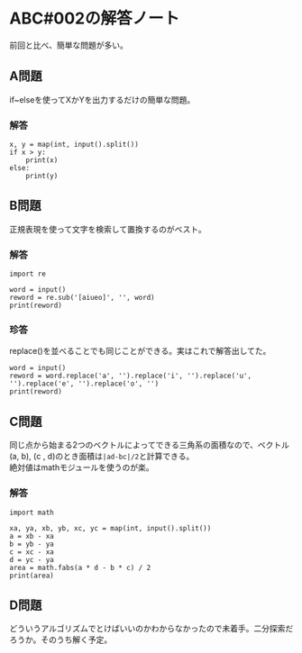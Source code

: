 # ABC#002の解答ノート

前回と比べ、簡単な問題が多い。

## A問題

if~elseを使ってXかYを出力するだけの簡単な問題。

### 解答

```
x, y = map(int, input().split())
if x > y:
    print(x)
else:
    print(y)
```

## B問題

正規表現を使って文字を検索して置換するのがベスト。

### 解答

```
import re

word = input()
reword = re.sub('[aiueo]', '', word)
print(reword)
```

### 珍答

replace()を並べることでも同じことができる。実はこれで解答出してた。

```
word = input()
reword = word.replace('a', '').replace('i', '').replace('u', '').replace('e', '').replace('o', '')
print(reword)
```

## C問題

同じ点から始まる2つのベクトルによってできる三角系の面積なので、ベクトル(a, b), (c , d)のとき面積は`|ad-bc|/2`と計算できる。  
絶対値はmathモジュールを使うのが楽。

### 解答

```
import math

xa, ya, xb, yb, xc, yc = map(int, input().split())
a = xb - xa
b = yb - ya
c = xc - xa
d = yc - ya
area = math.fabs(a * d - b * c) / 2
print(area)
```

## D問題

どういうアルゴリズムでとけばいいのかわからなかったので未着手。二分探索だろうか。そのうち解く予定。
